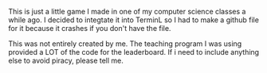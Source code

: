 This is just a little game I made in one of my computer science classes a while ago. I decided to integtate it into TerminL <put the link somewhere> so I had to make a github file for it because it crashes if you don't have the file.

This was not entirely created by me. The teaching program I was using provided a LOT of the code for the leaderboard. If i need to include anything else to avoid piracy, please tell me.
